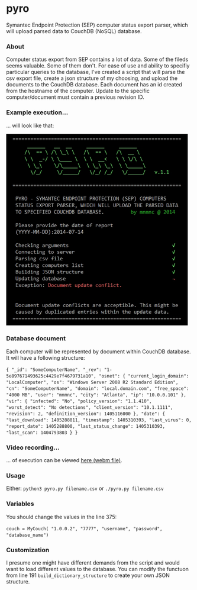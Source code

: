 pyro
====

Symantec Endpoint Protection (SEP) computer status export parser, which will upload parsed data to CouchDB (NoSQL) database.

### About
Computer status export from SEP contains a lot of data. Some of the fileds seems valuable. Some of them don't. For ease of use and ability to specifiy particular queries to the database, I've created a script that will parse the csv export file, create a json structure of my choosing, and upload the documents to the CouchDB database. Each document has an id created from the hostname of the computer. Update to the specific computer/document must contain a previous revision ID. 

### Example execution...
... will look like that:

![Pyro example execution](https://raw.githubusercontent.com/mnmnc/img/master/pyro1.jpg)

### Database document
Each computer will be represented by document within CouchDB database. It will have a following structure:

`{
   "_id": "SomeComputerName",
   "_rev": "1-5e897671493625c4429e7f4679731a10",
   "osnet": {
       "current_login_domain": "LocalComputer",
       "os": "Windows Server 2008 R2 Standard Edition",
       "cn": "SomeComputerName",
       "domain": "local.domain.com",
       "free_space": "4000 MB",
       "user": "mnmnc",
       "city": "Atlanta",
       "ip": "10.0.0.101"
   },
   "vir": {
       "infected": "No",
       "policy_version": "1.1.410",
       "worst_detect": "No detections",
       "client_version": "10.1.1111",
       "revision": 2,
       "definition_version": 1405116000
   },
   "date": {
       "last_download": 1405288811,
       "timestamp": 1405310393,
       "last_virus": 0,
       "report_date": 1405288800,
       "last_status_change": 1405310393,
       "last_scan": 1404793803
   }
}`

### Video recording...
... of execution can be viewed [here (webm file)](https://raw.githubusercontent.com/mnmnc/img/master/out2.webm).

### Usage

Either: `python3 pyro.py filename.csv` or `./pyro.py filename.csv`

### Variables
You should change the values in the line 375:

  `couch = MyCouch( "1.0.0.2", "7777", "username", "password", "database_name")`

### Customization

I presume one might have different demands from the script and would want to load different values to the database. You can modify the functuon from line 191 `build_dictionary_structure` to create your own JSON structure.
